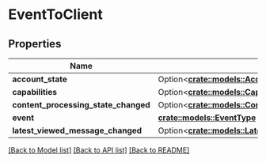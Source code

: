 # EventToClient

## Properties

Name | Type | Description | Notes
------------ | ------------- | ------------- | -------------
**account_state** | Option<[**crate::models::AccountState**](AccountState.md)> |  | [optional]
**capabilities** | Option<[**crate::models::Capabilities**](Capabilities.md)> |  | [optional]
**content_processing_state_changed** | Option<[**crate::models::ContentProcessingStateChanged**](ContentProcessingStateChanged.md)> |  | [optional]
**event** | [**crate::models::EventType**](EventType.md) |  | 
**latest_viewed_message_changed** | Option<[**crate::models::LatestViewedMessageChanged**](LatestViewedMessageChanged.md)> |  | [optional]

[[Back to Model list]](../README.md#documentation-for-models) [[Back to API list]](../README.md#documentation-for-api-endpoints) [[Back to README]](../README.md)


